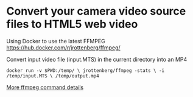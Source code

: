 # Convert your camera video source files to HTML5 web video

Using Docker to use the latest FFMPEG
https://hub.docker.com/r/jrottenberg/ffmpeg/

Convert input video file (input.MTS) in the current directory into an MP4

`docker run -v $PWD:/temp/ \
        jrottenberg/ffmpeg -stats \
        -i /temp/input.MTS \
        /temp/output.mp4`
        
[More ffmpeg command details](../public/galleries/gallery-demo/media/videos/README.md)
